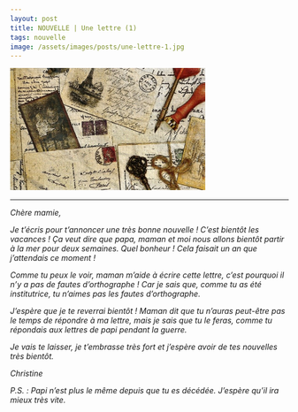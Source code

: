 ```yaml
---
layout: post
title: NOUVELLE | Une lettre (1)
tags: nouvelle
image: /assets/images/posts/une-lettre-1.jpg
---
```


<img src="/assets/images/posts/une-lettre-1.jpg" width="70%" class="center">

---

_Chère mamie,_

_Je t’écris pour t’annoncer une très bonne nouvelle ! C’est bientôt les vacances ! Ça veut dire que papa, maman et moi nous allons bientôt partir à la mer pour deux semaines. Quel bonheur ! Cela faisait un an que j’attendais ce moment !_

<!--more-->

_Comme tu peux le voir, maman m’aide à écrire cette lettre, c’est pourquoi il n’y a pas de fautes d’orthographe ! Car je sais que, comme tu as été institutrice, tu n’aimes pas les fautes d’orthographe._

_J’espère que je te reverrai bientôt ! Maman dit que tu n’auras peut-être pas le temps de répondre à ma lettre, mais je sais que tu le feras, comme tu répondais aux lettres de papi pendant la guerre._

_Je vais te laisser, je t’embrasse très fort et j’espère avoir de tes nouvelles très bientôt._

_Christine_

_P.S. : Papi n’est plus le même depuis que tu es décédée. J’espère qu’il ira mieux très vite._
